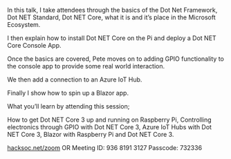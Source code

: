 In this talk, I take attendees through the basics of the Dot Net Framework, Dot NET Standard, Dot NET Core, what it is and it’s place in the Microsoft Ecosystem.
 
I then explain how to install Dot NET Core on the Pi and deploy a Dot NET Core Console App.
 
Once the basics are covered, Pete moves on to adding GPIO functionality to the console app to provide some real world interaction.
 
We then add a connection to an Azure IoT Hub.
 
Finally I show how to spin up a Blazor app.
 
What you’ll learn by attending this session;
 
How to get Dot NET Core 3 up and running on Raspberry Pi, Controlling electronics through GPIO with Dot NET Core 3, Azure IoT Hubs with Dot NET Core 3, Blazor with Raspberry Pi and Dot NET Core 3.


[hacksoc.net/zoom](https://hacksoc.net/zoom)
OR
Meeting ID: 936 8191 3127
Passcode: 732336
